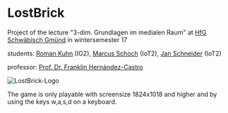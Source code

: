 # LostBrick

Project of the lecture "3-dim. Grundlagen im medialen Raum" at [HfG Schwäbisch Gmünd](http://www.hfg-gmuend.de) in wintersemester 17

students:
[Roman Kuhn](https://ig.hfg-gmuend.de/author/roman_kuhn) (IG2),
[Marcus Schoch](https://iot.hfg-gmuend.de/author/marcus_schoch) (IoT2),
[Jan Schneider](http://jan-patrick.de) (IoT2)

professor: [Prof. Dr. Franklin Hernández-Castro](http://skizata.com)

![LostBrick-Logo](https://github.com/JanPSchneider/LostBrick/blob/master/images/fulllogo.jpg)

The game is only playable with screensize 1824x1018 and higher and by using the keys w,a,s,d on a keyboard.